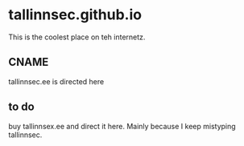 # tallinnsec.github.io

This is the coolest place on teh internetz.

## CNAME
tallinnsec.ee is directed here

## to do
buy tallinnsex.ee and direct it here. Mainly because I keep mistyping tallinnsec.
